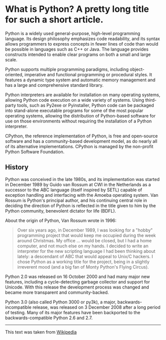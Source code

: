 What is Python? A pretty long title for such a short article.
=============================================================

Python is a widely used general-purpose, high-level programming language. Its design philosophy emphasizes code readability, and its syntax allows programmers to express concepts in fewer lines of code than would be possible in languages such as C++ or Java. The language provides constructs intended to enable clear programs on both a small and large scale.

Python supports multiple programming paradigms, including object-oriented, imperative and functional programming or procedural styles. It features a dynamic type system and automatic memory management and has a large and comprehensive standard library.

Python interpreters are available for installation on many operating systems, allowing Python code execution on a wide variety of systems. Using third-party tools, such as Py2exe or Pyinstaller, Python code can be packaged into stand-alone executable programs for some of the most popular operating systems, allowing the distribution of Python-based software for use on those environments without requiring the installation of a Python interpreter.

CPython, the reference implementation of Python, is free and open-source software and has a community-based development model, as do nearly all of its alternative implementations. CPython is managed by the non-profit Python Software Foundation.

History
-------

Python was conceived in the late 1980s, and its implementation was started in December 1989 by Guido van Rossum at CWI in the Netherlands as a successor to the ABC language (itself inspired by SETL) capable of exception handling and interfacing with the Amoeba operating system. Van Rossum is Python's principal author, and his continuing central role in deciding the direction of Python is reflected in the title given to him by the Python community, benevolent dictator for life (BDFL).

About the origin of Python, Van Rossum wrote in 1996:

> Over six years ago, in December 1989, I was looking for a "hobby" programming project that would keep me occupied during the week around Christmas. My office ... would be closed, but I had a home computer, and not much else on my hands. I decided to write an interpreter for the new scripting language I had been thinking about lately: a descendant of ABC that would appeal to Unix/C hackers. I chose Python as a working title for the project, being in a slightly irreverent mood (and a big fan of Monty Python's Flying Circus).

Python 2.0 was released on 16 October 2000 and had many major new features, including a cycle-detecting garbage collector and support for Unicode. With this release the development process was changed and became more transparent and community-backed.

Python 3.0 (also called Python 3000 or py3k), a major, backwards-incompatible release, was released on 3 December 2008 after a long period of testing. Many of its major features have been backported to the backwards-compatible Python 2.6 and 2.7.

* * * 

This text was taken from [Wikipedia](https://en.wikipedia.org/wiki/Python_(programming_language))